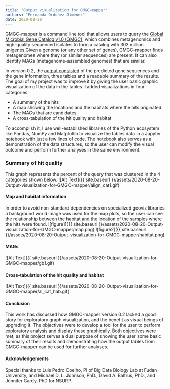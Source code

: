 ```yaml
---
title: "Output visualization for GMGC-mapper"
authors: "Fernanda Ordoñez Jiménez"
date: 2020-08-20
---
```


GMGC-mapper is a command line tool that allows users to query the [Global Microbial Gene Catalog v1.0 (GMGC)](https://gmgc.embl.de), which combines metagenomics and high-quality sequenced isolates to form a catalog with 303 million unigenes.Given a genome (or any other set of genes), GMGC-mapper finds metagenomes where they (or similar sequences) are present. It can also identify MAGs (metagenome-assembled genomes) that are similar.

In version 0.2, the [output consisted](https://gmgc-mapper.readthedocs.io/en/latest/output/) of the predicted gene sequences and the gene information, three tables and a readable summary of the results. The goal of my project was to improve it by giving the user basic graphic visualization of the data in the tables. I added visualizations in four categories:
  - A summary of the hits
  - A map showing the locations and the habitats where the hits originated
  - The MAGs that are candidates
  - A cross-tabulation of the hit quality and habitat

To accomplish it, I use well-established libraries of the Python ecosystem like Pandas, NumPy and Matplotlib to visualize the tables data in a Jupyter notebook with just a few lines of code. The notebook also serves as a demonstration of the data structures, so the user can modify the visual outcome and perform further analyses in the same environment.

### Summary of hit quality
This graph represents the percent of the query that was clustered in the 4 categories shown below.
![Alt Text]({{ site.baseurl }}/assets/2020-08-20-Output-visualization-for-GMGC-mapper/align_cat1.gif)

#### Map and habitat information

In order to avoid non-standard dependencies on specialized geoviz libraries a background world image was used for the map plots, so the user can see the relationship between the habitat and the location of the samples where the hits were found.
![figure1]({{ site.baseurl }}/assets/2020-08-20-Output-visualization-for-GMGC-mapper/map.png)
![figure2]({{ site.baseurl }}/assets/2020-08-20-Output-visualization-for-GMGC-mapper/habitat.png)

#### MAGs
![Alt Text]({{ site.baseurl }}/assets/2020-08-20-Output-visualization-for-GMGC-mapper/gb1.gif)

#### Cross-tabulation of the hit quality and habitat
![Alt Text]({{ site.baseurl }}/assets/2020-08-20-Output-visualization-for-GMGC-mapper/al_cat_hab.gif)

#### Conclusion
This work has discussed how GMGC-mapper version 0.2 lacked a good story for exploratory graph visualization, and the benefit as visual beings of upgrading it. The objectives were to develop a tool for the user to perform exploratory analysis and display these graphically. Both objectives were met, as this project serves a dual purpose of showing the user some basic summary of their results and demonstrating how the output tables from GMGC-mapper can be used for further analyses.

#### Acknowledgements
Special thanks to Luis Pedro Coelho, PI of Big Data Biology Lab at Fudan University, and Michael D. L. Johnson, PhD., David A. Baltrus, PhD., and Jennifer Gardy, PhD for NSURP.

